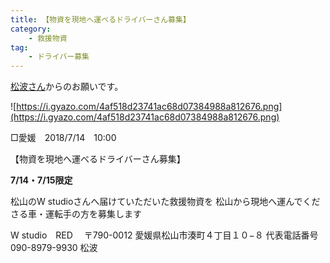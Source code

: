 ```yaml
---
title: 【物資を現地へ運べるドライバーさん募集】
category:
    - 救援物資
tag:
    - ドライバー募集
---
```


[松波さん](https://www.facebook.com/yudai.matsunami/posts/1753590154716591)からのお願いです。

![https://i.gyazo.com/4af518d23741ac68d07384988a812676.png](https://i.gyazo.com/4af518d23741ac68d07384988a812676.png)

□愛媛　2018/7/14　10:00

【物資を現地へ運べるドライバーさん募集】

**7/14・7/15限定**

松山のW studioさんへ届けていただいた救援物資を
松山から現地へ運んでくださる車・運転手の方を募集します

W studio　RED　
〒790-0012 愛媛県松山市湊町４丁目１０−８
代表電話番号 090-8979-9930
松波